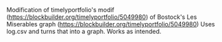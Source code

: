 Modification of timelyportfolio's modif (https://blockbuilder.org/timelyportfolio/5049980) of Bostock's Les Miserables graph (https://blockbuilder.org/timelyportfolio/5049980)
Uses log.csv and turns that into a graph. Works as intended.
